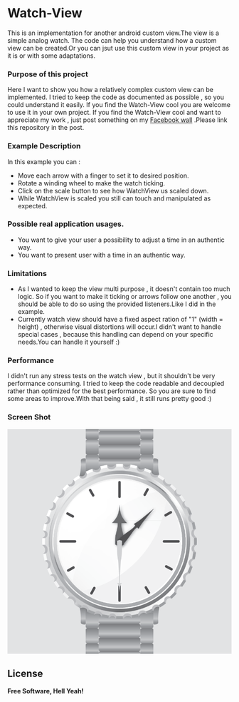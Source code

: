 Watch-View
==========

This is an implementation for another android custom view.The view is a simple analog watch. The code can help you understand how a custom view can be created.Or you can jsut use this custom view in your project as it is or with some adaptations.

### Purpose of this project
Here I want to show you how a relatively complex custom view can be implemented.
I tried to keep the code as documented as possible , so you could understand it easily.
If you find the Watch-View cool you are welcome to use it in your own project.
If you find the Watch-View cool and want to appreciate my work , just post something on my [Facebook wall](https://www.facebook.com/yan.braslavskiy) .Please link this repository in the post.

### Example Description

In this example you can :
* Move each arrow with a finger to set it to desired position.
* Rotate a winding wheel to make the watch ticking.
* Click on the scale button to see how WatchView us scaled down.
* While WatchView is scaled you still can touch and manipulated as expected.


### Possible real application usages.
*  You want to give your user a possibility to adjust a time in an authentic way.
*  You want to present user with a time in an authentic way.

### Limitations
 * As I wanted to keep the view multi purpose , it doesn't contain too much logic. So if you want to make it ticking or arrows follow one another , you should be able to do so using the provided listeners.Like I did in the example.
 * Currently watch view should have a fixed aspect ration of "1" (width = height) , otherwise visual distortions will occur.I didn't want to handle special cases , because this handling can depend on your specific needs.You can handle it yourself :)

### Performance
I didn't run any stress tests on the watch view , but it shouldn't be very performance consuming. I tried to keep the code readable and decoupled rather than optimized for the best performance. So you are sure to find some areas to improve.With that being said , it still runs pretty good :)

### Screen Shot
 ![ScreenShot](https://raw.githubusercontent.com/ivelius/Watch-View/master/app/src/main/res/watch.png)


License
----
**Free Software, Hell Yeah!**
